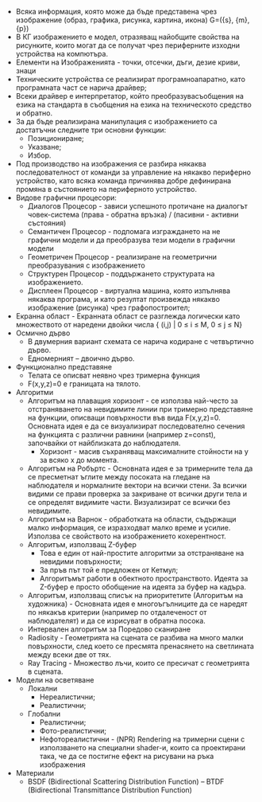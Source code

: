 - Всяка информация, която може да бъде представена чрез изображение (образ, графика, рисунка, картина, икона) G=({s}, {m}, {p})
- В КГ изображението е модел, отразяващ найобщите свойства на рисунките, които могат да се получат чрез периферните изходни устройства на компютъра.
- Елементи на Изображенията - точки, отсечки, дъги, дезие криви, знаци
- Техническите устройства се реализират програмноапаратно, като програмната част се нарича драйвер; 
- Всеки драйвер е интерпретатор, който преобразувасъобщения на езика на стандарта в съобщения на езика на техническото средство и обратно.
- За да бъде реализирана манипулация с изображението са достатъчни следните три основни функции: 
  - Позициониране;
  - Указване;
  - Избор.
- Под производство на изображения се разбира някаква последователност от команди за управление на някакво периферно устройство, като всяка команда причинява добре дефинирана промяна в състоянието на периферното устройство.
- Видове графични процесори:
  - Диалогов Процесор - зависи успешното протичане на диалогът човек-система (права - обратна връзка) / (пасивни - активни състояния)
  - Семантичен Процесор - подпомага изграждането на не графични модели и да преобразува тези модели в графични модели
  - Геометричен Процесор - реализиране на геометрични преобразувания с изображението
  - Структурен Процесор - поддържането структурата на изображението.
  - Дисплеен Процесор - виртуална машина, която изпълнява някаква програма, и като резултат произвежда някакво изображение (рисунка) чрез графопостроител;
- Екранна област - Екранната област се разглежда логически като множеството от наредени двойки числа { (i,j) | 0 ≤ i ≤ M, 0 ≤ j ≤ N}
- Осмично дърво
  - В двумерния вариант схемата се нарича кодиране с четвъртично дърво. 
  - Едномерният – двоично дърво. 
- Функционално представяне 
   - Телата се описват неявно чрез тримерна функция
   - F(x,y,z)=0 е границата на тялото.
- Алгоритми
  - Алгоритъм на плаващия хоризонт - се използва най-често за отстраняването на невидимите линии при тримерно представяне на функции, описващи повърхности във вида F(x,y,z)=0. Основната идея е да се визуализират последователно сечения на функцията с различни равнини (например z=const), започвайки от найблизката до наблюдателя.
    - Хоризонт - масив съхраняващ максималните стойности на y за всяко x до момента.
  - Алгоритъм на Робъртс - Основната идея е за тримерните тела да се пресметнат ъглите между посоката на гледане на наблюдателя и нормалните вектори на всички стени. За всички видими се прави проверка за закриване от всички други тела и се определят видимите части. Визуализират се всички без невидимите.
  - Алгоритъм на Варнок - обработката на области, съдържащи малко информация, се изразходват малко време и усилие. Използва се свойството на изображението кохерентност.
  - Алгоритъм, използващ Z-буфер 
    - Това е един от най-простите алгоритми за отстраняване на невидими повърхности;
    - За пръв път той е предложен от Кетмул;
    - Алгоритъмът работи в обектното пространството. Идеята за Z-буфер е просто обобщение на идеята за буфер на кадъра. 
  - Алгоритъм, използващ списък на приоритетите (Алгоритъм на художника) - Основната идея е многоъгълниците да се наредят по някакъв критерии (например по отдалеченост от наблюдателят) и да се изрисуват в обратна посока.
  - Интервален алгоритъм за Поредово сканиране 
  - Radiosity - Геометрията на сцената се разбива на много малки повърхности, след което се пресмята пренасянето на светлината между всеки две от тях.
  - Ray Tracing - Множество лъчи, които се пресичат с геометрията в сцената.
- Модели на осветяване 
  - Локални 
    - Нереалистични;
    - Реалистични;
  - Глобални 
    - Реалистични; 
    - Фото-реалистични; 
    - Нефотореалистични - (NPR) Rendering на тримерни сцени с използването на специални shader-и, които са проектирани така, че да се постигне ефект на рисувани на ръка изображения
- Материали
  - BSDF (Bidirectional Scattering Distribution Function)
  – BTDF (Bidirectional Transmittance Distribution Function)
